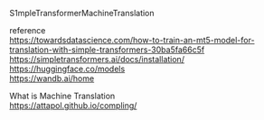 S1mpleTransformerMachineTranslation

reference<br />
https://towardsdatascience.com/how-to-train-an-mt5-model-for-translation-with-simple-transformers-30ba5fa66c5f<br />
https://simpletransformers.ai/docs/installation/<br />
https://huggingface.co/models<br />
https://wandb.ai/home<br />

What is Machine Translation<br />
https://attapol.github.io/compling/

